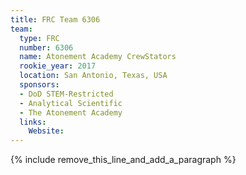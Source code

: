 ```yaml
---
title: FRC Team 6306
team:
  type: FRC
  number: 6306
  name: Atonement Academy CrewStators
  rookie_year: 2017
  location: San Antonio, Texas, USA
  sponsors:
  - DoD STEM-Restricted
  - Analytical Scientific
  - The Atonement Academy
  links:
    Website:
---
```


{% include remove_this_line_and_add_a_paragraph %}